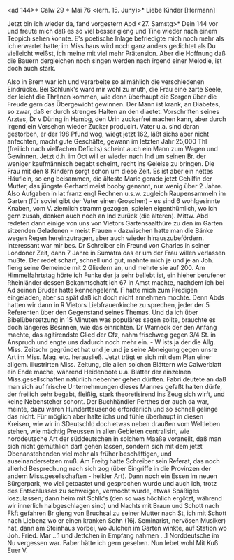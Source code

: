 <ad 144>* Calw 29 <Montag>* Mai 76
 <(erh. 15. Juny)>*
Liebe Kinder [Hermann]

Jetzt bin ich wieder da, fand vorgestern Abd <27. Samstg>* Dein 144 vor und freute mich daß es so viel besser gieng und Tine wieder nach einem Teppich sehen konnte. E's poetische Inlage befriedigte mich noch mehr als ich erwartet hatte; im Miss.haus wird noch ganz anders gedichtet als Du vielleicht weißst, ich meine mit viel mehr Prätension. Aber die Hoffnung daß die Bauern dergleichen noch singen werden nach irgend einer Melodie, ist doch auch stark.

Also in Brem war ich und verarbeite so allmählich die verschiedenen Eindrücke. Bei Schlunk's ward mir wohl zu muth, die Frau eine zarte Seele, der leicht die Thränen kommen, wie denn überhaupt die Sorgen über die Freude gern das Übergewicht gewinnen. Der Mann ist krank, an Diabetes, so zwar, daß er durch strenges Halten an den diaetet. Vorschriften seines Arztes, Dr v Düring in Hambg, den Urin zuckerfrei machen kann, aber durch irgend ein Versehen wieder Zucker producirt. Vater u.a. sind daran gestorben, er der 198 Pfund wog, wiegt jetzt 162, läßt sichs aber nicht anfechten, macht gute Geschäfte, gewann im letzten Jahr 25,000 Thl (freilich nach vielfachen Deficits) scheint auch ein Mann zum Wagen und Gewinnen. Jetzt d.h. im Oct will er wieder nach Ind um seinen Br. der weniger kaufmännisch begabt scheint, recht ins Geleise zu bringen. Die Frau mit den 8 Kindern sorgt schon um diese Zeit. Es ist aber ein nettes Häuflein, so eng beisammen, die älteste Marie gerade jetzt Gehilfin der Mutter, das jüngste Gerhard meist booby genannt, nur wenig über 2 Jahre. Also Aufgaben in lat franz engl Rechnen u.s.w. zugleich Raupensammeln im Garten (für soviel gibt der Vater einen Groschen) - es sind 6 wohlgesinnte Knaben, vom V. ziemlich stramm gezogen, spielen eigenthümlich, wo ich gern zusah, denken auch noch an Ind zurück (die älteren). Mittw. Abd redeten dann einige von uns von Vietors Gartensaalthüre zu den im Garten sitzenden Geladenen - meist Frauen - dazwischen hatte man die Bänke wegen Regen hereinzutragen, aber auch wieder hinauszubefördern. Interessant war mir bes. Dr Schreiber ein Freund von Charles in seiner Londoner Zeit, dann 7 Jahre in Sumatra das er um der Frau willen verlassen mußte. Der redet scharf, schnell und gut, mahnte mich je und je an Joh. fieng seine Gemeinde mit 2 Gliedern an, und mehrte sie auf 200. Am Himmelfahrtstag hörte ich Funke der ja sehr beliebt ist, ein hieher berufener Rheinländer dessen Bekanntschaft ich 67 in Amst machte, nachdem ich bei Ad seinen Bruder hatte kennengelernt. F hatte mich zum Predigen eingeladen, aber so spät daß ich doch nicht annehmen mochte. Denn Abds hatten wir dann in R Vietors Liebfrauenkirche zu sprechen, jeder der 5 Referenten über den Gegenstand seines Themas. Und da ich über Bibelübersetzung in 15 Minuten was populäres sagen sollte, brauchte es doch längeres Besinnen, wie das einrichten. Dr Warneck der den Anfang machte, das agitirendste Glied der Cfz, nahm frischweg gegen 3/4 St. in Anspruch und engte uns dadurch noch mehr ein. - W ists ja der die Allg. Miss. Zeitschr gegründet hat und je und je seine Abneigung gegen unsre Art im Miss. Mag. etc. herausließ. Jetzt trägt er sich mit dem Plan einer allgem. illustrirten Miss. Zeitung, die allen solchen Blättern wie Calwerblatt ein Ende mache, während Heidenbote u.a. Blätter der einzelnen Miss.gesellschaften natürlich nebenher gehen dürften. Fabri deutete an daß man sich auf frische Unternehmungen dieses Mannes gefaßt halten dürfe, der freilich sehr begabt, fleißig, stark theoretisirend ins Zeug sich wirft, und keine Nebensteher schont. Der Buchhändler Perthes der auch da war, meinte, dazu wären Hunderttausende erforderlich und so schnell gelinge das nicht. Für möglich aber halte ichs und fühle überhaupt in diesen Kreisen, wie wir in SDeutschld doch etwas neben draußen vom Weltleben stehen, wie mächtig Preussen in allen Gebieten centralisirt, wie norddeutsche Art der süddeutschen in solchem Maaße voraneilt, daß man sich nicht gemüthlich darf gehen lassen, sondern sich mit dem jetzt Obenanstehenden viel mehr als früher beschäftigen, und auseinandersetzen muß. Am Freitg hatte Schreiber sein Referat, das noch allerhd Besprechung nach sich zog (über Eingriffe in die Provinzen der andern Miss.gesellschaften - heikler Art). Dann noch ein Essen im neuen Bürgerpark, wo viel getoastet und gesprochen wurde und auch ich, trotz des Entschlusses zu schweigen, vermocht wurde, etwas Späßiges loszulassen; dann heim mit Schlk's (den so was höchlich ergötzt, während wir innerlich halbgeschlagen sind) und Nachts mit Braun und Schott nach Fkft gefahren Br gieng von Bruchsal zu seiner Mutter nach St, ich mit Schott nach Liebenz wo er einen kranken Sohn (16j. Seminarist, nervösen Musiker) hat, dann am Steinhaus vorbei, wo Julchen im Garten winkte, auf Station wo Joh. Fried. Mar ...1 und Jettchen in Empfang nahmen ...1 Norddeutsche im Nu vergessen war. Faber hätte ich gern gesehen. Nun lebet wohl
 Mit Kuß Euer V.
